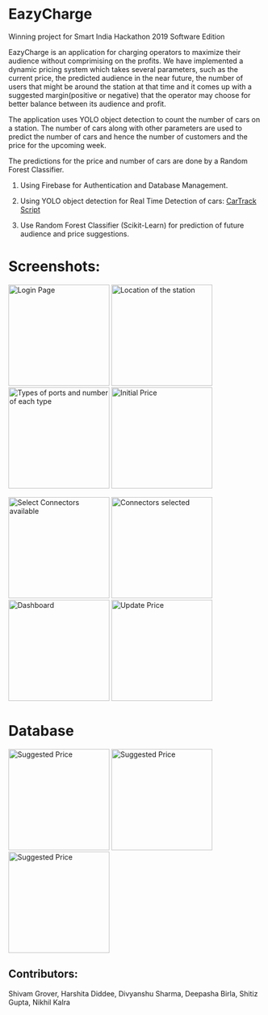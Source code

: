 # EazyCharge

Winning project for Smart India Hackathon 2019 Software Edition



EazyCharge is an application for charging operators to maximize their audience without comprimising on the profits. 
We have implemented a dynamic pricing system which takes several parameters, such as the current price, the predicted audience in the near future, the number of users that might be around the station at that time and it comes up with a suggested margin(positive or negative) that the operator may choose for better balance between its audience and profit.

The application uses YOLO object detection to count the number of cars on a station. The number of cars along with other parameters are used to predict the number of cars and hence the number of customers and the price for the upcoming week.

The predictions for the price and number of cars are done by a Random Forest Classifier.


1. Using Firebase for Authentication and Database Management.

2. Using YOLO object detection for Real Time Detection of cars:
[CarTrack Script](https://github.com/divyanshusharma1709/CarTrack/blob/master/YOLOCar.ipynb)

3. Use Random Forest Classifier (Scikit-Learn) for prediction of future audience and price suggestions.


# Screenshots:


<img src="https://github.com/shivumgrover/EazyCharge/blob/master/screenshots/a1.png" width="200" title="Login Page">  <img src="https://github.com/shivumgrover/EazyCharge/blob/master/screenshots/A2.png" width="200" title="Location of the station">  <img src="https://github.com/shivumgrover/EazyCharge/blob/master/screenshots/A3.png" width="200" title="Types of ports and number of each type"> <img src="https://github.com/shivumgrover/EazyCharge/blob/master/screenshots/A4_setprice.png" width="200" title="Initial Price"> 

<img src="https://github.com/shivumgrover/EazyCharge/blob/master/screenshots/A5_%20connector_unselected.png" width="200" title="Select Connectors available">  <img src="https://github.com/shivumgrover/EazyCharge/blob/master/screenshots/A6_connectors_selected_5.png" width="200" title="Connectors selected">  <img src="https://github.com/shivumgrover/EazyCharge/blob/master/screenshots/A6_dashboard.png" width="200" title="Dashboard"> <img src="https://github.com/shivumgrover/EazyCharge/blob/master/screenshots/A7_manual_price.png" width="200" title="Update Price"> 

# Database

<img src="https://github.com/shivumgrover/EazyCharge/blob/master/screenshots/Firebase1.png" width="200" title="Suggested Price"> <img src="https://github.com/shivumgrover/EazyCharge/blob/master/screenshots/Firebase2.png" width="200" title="Suggested Price"> <img src="https://github.com/shivumgrover/EazyCharge/blob/master/screenshots/Firebase3.png" width="200" title="Suggested Price">

## **Contributors:** 
Shivam Grover, Harshita Diddee, Divyanshu Sharma, Deepasha Birla, Shitiz Gupta, Nikhil Kalra
